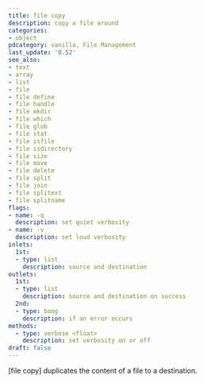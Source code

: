 ```yaml
---
title: file copy
description: copy a file around
categories:
- object
pdcategory: vanilla, File Management
last_update: '0.52'
see_also:
- text
- array
- list
- file
- file define
- file handle
- file mkdir
- file which
- file glob
- file stat
- file isfile
- file isdirectory
- file size
- file move
- file delete
- file split
- file join
- file splitext
- file splitname
flags:
- name: -q
  description: set quiet verbosity
- name: -v
  description: set loud verbosity
inlets:
  1st:
  - type: list
    description: source and destination
outlets:
  1st:
  - type: list
    description: source and destination on success
  2nd:
  - type: bang
    description: if an error occurs
methods:
  - type: verbose <float>
    description: set verbosity on or off
draft: false
---
```

[file copy] duplicates the content of a file to a destination.
